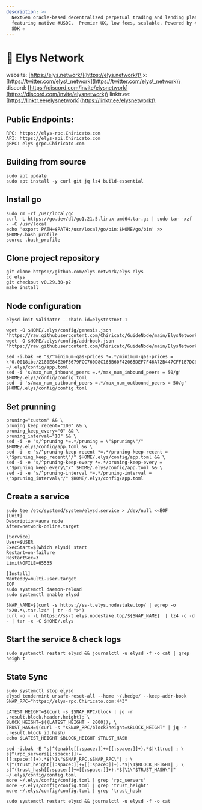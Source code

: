 ```yaml
---
description: >-
  NextGen oracle-based decentralized perpetual trading and lending platform
  featuring native #USDC.  Premier UX, low fees, scalable. Powered by #Cosmos
  SDK ⚛️
---
```


# 🧊 Elys Network

website: [https://elys.network/](https://elys.network/)\
x: [https://twitter.com/elys\_network](https://twitter.com/elys\_network)\
discord: [https://discord.com/invite/elysnetwork](https://discord.com/invite/elysnetwork)\
linktr.ee: [https://linktr.ee/elysnetwork](https://linktr.ee/elysnetwork)\


## Public Endpoints:

```
RPC: https://elys-rpc.Chiricato.com
API: https://elys-api.Chiricato.com
gRPC: elys-grpc.Chiricato.com
```

## **Building from source**

```
sudo apt update
sudo apt install -y curl git jq lz4 build-essential
```

## **Install go**

```
sudo rm -rf /usr/local/go
curl -L https://go.dev/dl/go1.21.5.linux-amd64.tar.gz | sudo tar -xzf - -C /usr/local
echo 'export PATH=$PATH:/usr/local/go/bin:$HOME/go/bin' >> $HOME/.bash_profile
source .bash_profile
```

## **Clone project repository**

```
git clone https://github.com/elys-network/elys elys
cd elys
git checkout v0.29.30-p2
make install
```

## **Node configuration**

```
elysd init Validator --chain-id=elystestnet-1

wget -O $HOME/.elys/config/genesis.json "https://raw.githubusercontent.com/Chiricato/GuideNode/main/ElysNetwork/genesis.json"
wget -O $HOME/.elys/config/addrbook.json "https://raw.githubusercontent.com/Chiricato/GuideNode/main/ElysNetwork/addrbook.json"

sed -i.bak -e "s/^minimum-gas-prices *=.*/minimum-gas-prices = \"0.0018ibc/2180E84E20F5679FCC760D8C165B60F42065DEF7F46A72B447CFF1B7DC6C0A65,0.00025ibc/E2D2F6ADCC68AA3384B2F5DFACCA437923D137C14E86FB8A10207CF3BED0C8D4,0.00025uelys\"/;" ~/.elys/config/app.toml
sed -i 's/max_num_inbound_peers =.*/max_num_inbound_peers = 50/g' $HOME/.elys/config/config.toml
sed -i 's/max_num_outbound_peers =.*/max_num_outbound_peers = 50/g' $HOME/.elys/config/config.toml
```

## **Set prunning**

```
pruning="custom" && \
pruning_keep_recent="100" && \
pruning_keep_every="0" && \
pruning_interval="10" && \
sed -i -e "s/^pruning *=.*/pruning = \"$pruning\"/" $HOME/.elys/config/app.toml && \
sed -i -e "s/^pruning-keep-recent *=.*/pruning-keep-recent = \"$pruning_keep_recent\"/" $HOME/.elys/config/app.toml && \
sed -i -e "s/^pruning-keep-every *=.*/pruning-keep-every = \"$pruning_keep_every\"/" $HOME/.elys/config/app.toml && \
sed -i -e "s/^pruning-interval *=.*/pruning-interval = \"$pruning_interval\"/" $HOME/.elys/config/app.toml
```

## **Create a service**

```
sudo tee /etc/systemd/system/elysd.service > /dev/null <<EOF
[Unit]
Description=aura node
After=network-online.target

[Service]
User=$USER
ExecStart=$(which elysd) start
Restart=on-failure
RestartSec=3
LimitNOFILE=65535

[Install]
WantedBy=multi-user.target
EOF
sudo systemctl daemon-reload
sudo systemctl enable elysd

SNAP_NAME=$(curl -s https://ss-t.elys.nodestake.top/ | egrep -o ">20.*\.tar.lz4" | tr -d ">")
curl -o - -L https://ss-t.elys.nodestake.top/${SNAP_NAME}  | lz4 -c -d - | tar -x -C $HOME/.elys
```

## **Start the service & check logs**

```
sudo systemctl restart elysd && journalctl -u elysd -f -o cat | grep heigh t
```

## State Sync

```
sudo systemctl stop elysd
elysd tendermint unsafe-reset-all --home ~/.hedge/ --keep-addr-book
SNAP_RPC="https://elys-rpc.Chiricato.com:443"

LATEST_HEIGHT=$(curl -s $SNAP_RPC/block | jq -r .result.block.header.height); \
BLOCK_HEIGHT=$((LATEST_HEIGHT - 2000)); \
TRUST_HASH=$(curl -s "$SNAP_RPC/block?height=$BLOCK_HEIGHT" | jq -r .result.block_id.hash)
echo $LATEST_HEIGHT $BLOCK_HEIGHT $TRUST_HASH

sed -i.bak -E "s|^(enable[[:space:]]+=[[:space:]]+).*$|\1true| ; \
s|^(rpc_servers[[:space:]]+=[[:space:]]+).*$|\1\"$SNAP_RPC,$SNAP_RPC\"| ; \
s|^(trust_height[[:space:]]+=[[:space:]]+).*$|\1$BLOCK_HEIGHT| ; \
s|^(trust_hash[[:space:]]+=[[:space:]]+).*$|\1\"$TRUST_HASH\"|" ~/.elys/config/config.toml
more ~/.elys/config/config.toml | grep 'rpc_servers'
more ~/.elys/config/config.toml | grep 'trust_height'
more ~/.elys/config/config.toml | grep 'trust_hash'

sudo systemctl restart elysd && journalctl -u elysd -f -o cat
```

